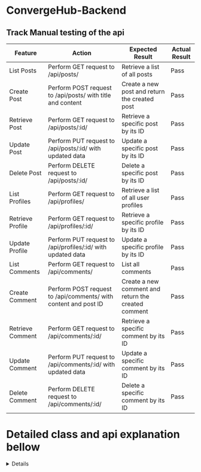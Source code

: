 # ConvergeHub-Backend

## Track Manual testing of the api

| Feature                | Action                                                            | Expected Result                                  | Actual Result   |
|------------------------|-------------------------------------------------------------------|--------------------------------------------------|-----------------|
| List Posts             | Perform GET request to /api/posts/                                | Retrieve a list of all posts                     | Pass               |
| Create Post            | Perform POST request to /api/posts/ with title and content       | Create a new post and return the created post    | Pass               |
| Retrieve Post          | Perform GET request to /api/posts/:id/                            | Retrieve a specific post by its ID                | Pass               |
| Update Post            | Perform PUT request to /api/posts/:id/ with updated data          | Update a specific post by its ID                  | Pass               |
| Delete Post            | Perform DELETE request to /api/posts/:id/                         | Delete a specific post by its ID                  | Pass               |
| List Profiles          | Perform GET request to /api/profiles/                             | Retrieve a list of all user profiles              | Pass               |
| Retrieve Profile       | Perform GET request to /api/profiles/:id/                         | Retrieve a specific profile by its ID             | Pass               |
| Update Profile         | Perform PUT request to /api/profiles/:id/ with updated data       | Update a specific profile by its ID               | Pass               |
| List Comments          | Perform GET request to /api/comments/                             | List all comments                                 | Pass               |
| Create Comment         | Perform POST request to /api/comments/ with content and post ID   | Create a new comment and return the created comment | Pass             |
| Retrieve Comment       | Perform GET request to /api/comments/:id/                         | Retrieve a specific comment by its ID             | Pass               |
| Update Comment         | Perform PUT request to /api/comments/:id/ with updated data       | Update a specific comment by its ID               | Pass               |
| Delete Comment         | Perform DELETE request to /api/comments/:id/                      | Delete a specific comment by its ID               | Pass               |

# Detailed class  and api explanation bellow
<details>

# Models

### The Post class is a Django model representing a post in the application. It has the following fields:

## Post
- owner: ForeignKey relation to the User model (author of the post).
- created_at: DateTime field indicating when the post was created.
- updated_at: DateTime field indicating the last time the post was updated.
- title: CharField for the post's title.
- content: TextField for the post's content (optional).
- image: ImageField for the post's image (optional).
- image_filter: CharField for the image filter to be applied (default is 'normal').

## Profile
- owner: OneToOneField relation to the User model.
- created_at: DateTime field indicating when the profile was created.
- updated_at: DateTime field indicating the last time the profile was updated.
- name: CharField for the user's display name (optional).
- content: TextField for the user's profile content (optional).
- image: ImageField for the user's profile image.

## Comment
- owner: ForeignKey relation to the User model (author of the comment).
- post: ForeignKey relation to the Post model (the post the comment is related to).
- created_at: DateTime field indicating when the comment was created.
- updated_at: DateTime field indicating the last time the comment was updated.
- content: TextField for the comment's content.

# Serializers
## Post serializer :
#### PostSerializer Class
- Serializes the Post model.
- Includes extra fields: owner (username), is_owner, profile_id, and profile_image.
- Validates image size, height, and width.

## Profile serializer :
#### ProfileSerializer Class
- Serializes the Profile model.
- Includes extra fields: owner (username) and is_owner

## Comments serializer :
#### CommentSerializer Class
- Serializes the Comment model.
- Includes extra fields: owner (username), is_owner, profile_id, and profile_image.
#### CommentDetailSerializer Class
- Inherits from CommentSerializer.
- Adds the post field (ID of the related post).
# Views
## Posts views :
#### PostList Class (APIView)
- Handles the listing of all posts and the creation of new posts.
- Serializer class: PostSerializer
- Permission classes: IsAuthenticatedOrReadOnly
#### PostDetail Class (APIView)
- Handles the retrieval, updating, and deletion of a single post by its ID.
- Serializer class: PostSerializer
- Permission classes: IsOwnerOrReadOnly
## Profiles App views :
#### ProfileList Class (APIView)
- Handles the listing of all user profiles.
- No post method provided, as profile creation is handled by Django signals.
#### ProfileDetail Class (APIView)
- Handles the retrieval and updating of a single user profile by its ID.
- Serializer class: ProfileSerializer
- Permission classes: IsOwnerOrReadOnly
## Comments views :
#### CommentList Class (ListCreateAPIView)
- Handles the listing of all comments and the creation of new comments.
- Serializer class: CommentSerializer
- Permission classes: IsAuthenticatedOrReadOnly
#### CommentDetail Class (RetrieveUpdateDestroyAPIView)
- Handles the retrieval, updating, and deletion of a single comment by its ID.
- Serializer class: CommentDetailSerializer
- Permission classes: IsOwnerOrReadOnly

# API Endpoints details bellow


# API Endpoints
Below is the documentation for each app's API endpoints.

## Posts App
### GET /api/posts/
- Description: List all posts.
- Authentication: None (public access).
- Method: GET
- Response: List of serialized Post instances.
### POST /api/posts/
- Description: Create a new post.
- Authentication: Token authentication required.
- Method: POST
- Payload: JSON object with title, content, image, and image_filter.
- Response: Serialized Post instance of the created post.
### GET /api/posts/:id/
- Description: Retrieve a specific post by its ID.
- Authentication: None (public access).
- Method: GET
- Response: Serialized Post instance.
### PUT /api/posts/:id/
- Description: Update a specific post by its ID.
- Authentication: Token authentication required, and the user must be the owner of the post.
- Method: PUT
- Payload: JSON object with the fields to update.
- Response: Serialized Post instance of the updated post.
### DELETE /api/posts/:id/
- Description: Delete a specific post by its ID.
- Authentication: Token authentication required, and the user must be the owner of the post.
- Method: DELETE
- Response: HTTP status code 204 (No Content).
# Profiles App
### GET /api/profiles/
- Description: List all user profiles.
- Authentication: None (public access).
- Method: GET
- Response: List of serialized Profile instances.
### GET /api/profiles/:id/
- Description: Retrieve a specific user profile by its ID.
- Authentication: None (public access).
- Method: GET
- Response: Serialized Profile instance.
### PUT /api/profiles/:id/
- Description: Update a specific user profile by its ID.
- Authentication: Token authentication required, and the user must be the owner of the profile.
- Method: PUT
- Payload: JSON object with the fields to update.
- Response: Serialized Profile instance of the updated profile.
# Comments App
### GET /api/comments/
- Description: List all comments.
- Authentication: None (public access).
- Method: GET
- Response: List of serialized Comment instances.
### POST /api/comments/
- Description: Create a new comment.
- Authentication: Token authentication required.
- Method: POST
- Payload: JSON object with post (ID of the related post) and content.
- Response: Serialized Comment instance of the created comment.
### GET /api/comments/:id/
- Description: Retrieve a specific comment by its ID.
- Authentication: None (public access).
- Method: GET
- Response: Serialized Comment instance.
### PUT /api/comments/:id/
- Description: Update a specific comment by its ID.
- Authentication: Token authentication required, and the user must be the owner of the comment.
- Method: PUT
- Payload: JSON object with the fields to update.
- Response: Serialized Comment instance of the updated comment.
### DELETE /api/comments/:id/
- Description: Delete a specific comment by its ID.
- Authentication: Token authentication required, and the user must be the owner of the comment.
- Method: DELETE
- Response: HTTP status code 204 (No Content).